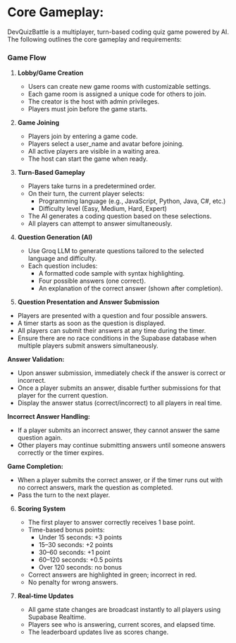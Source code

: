 # Core Gameplay:

DevQuizBattle is a multiplayer, turn-based coding quiz game powered by AI. The following outlines the core gameplay and requirements:

### Game Flow

1. **Lobby/Game Creation**

   - Users can create new game rooms with customizable settings.
   - Each game room is assigned a unique code for others to join.
   - The creator is the host with admin privileges.
   - Players must join before the game starts.

2. **Game Joining**

   - Players join by entering a game code.
   - Players select a user_name and avatar before joining.
   - All active players are visible in a waiting area.
   - The host can start the game when ready.

3. **Turn-Based Gameplay**

   - Players take turns in a predetermined order.
   - On their turn, the current player selects:
     - Programming language (e.g., JavaScript, Python, Java, C#, etc.)
     - Difficulty level (Easy, Medium, Hard, Expert)
   - The AI generates a coding question based on these selections.
   - All players can attempt to answer simultaneously.

4. **Question Generation (AI)**

   - Use Groq LLM to generate questions tailored to the selected language and difficulty.
   - Each question includes:
     - A formatted code sample with syntax highlighting.
     - Four possible answers (one correct).
     - An explanation of the correct answer (shown after completion).

5. **Question Presentation and Answer Submission**

- Players are presented with a question and four possible answers.
- A timer starts as soon as the question is displayed.
- All players can submit their answers at any time during the timer.
- Ensure there are no race conditions in the Supabase database when multiple players submit answers simultaneously.

**Answer Validation:**

- Upon answer submission, immediately check if the answer is correct or incorrect.
- Once a player submits an answer, disable further submissions for that player for the current question.
- Display the answer status (correct/incorrect) to all players in real time.

**Incorrect Answer Handling:**

- If a player submits an incorrect answer, they cannot answer the same question again.
- Other players may continue submitting answers until someone answers correctly or the timer expires.

**Game Completion:**

- When a player submits the correct answer, or if the timer runs out with no correct answers, mark the question as completed.
- Pass the turn to the next player.

6. **Scoring System**

   - The first player to answer correctly receives 1 base point.
   - Time-based bonus points:
     - Under 15 seconds: +3 points
     - 15–30 seconds: +2 points
     - 30–60 seconds: +1 point
     - 60–120 seconds: +0.5 points
     - Over 120 seconds: no bonus
   - Correct answers are highlighted in green; incorrect in red.
   - No penalty for wrong answers.

7. **Real-time Updates**
   - All game state changes are broadcast instantly to all players using Supabase Realtime.
   - Players see who is answering, current scores, and elapsed time.
   - The leaderboard updates live as scores change.
